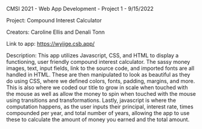 CMSI 2021 - Web App Development - Project 1 - 9/15/2022

Project: Compound Interest Calculator

Creators: Caroline Ellis and Denali Tonn

Link to app: https://wyijge.csb.app/

Description: This app utilizes Javascript, CSS, and HTML to display a functioning, user friendly compound interest calculator. The sassy money images, text, input fields, link to the source code, and imported fonts are all handled in HTML. These are then manipulated to look as beautiful as they do using CSS, where we defined colors, fonts, padding, margins, and more. This is also where we coded our title to grow in scale when touched with the mouse as well as allow the money to spin when touched with the mouse using transitions and transformations. Lastly, javascript is where the computation happens, as the user inputs their principal, interest rate, times compounded per year, and total number of years, allowing the app to use these to calculate the amount of money you earned and the total amount.

